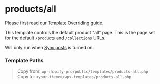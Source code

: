 # products/all

Please first read our [Template Overriding](guides/template-overriding.md) guide.

This template controls the default product "all" page. This is the page set for the default `/products` and `/collections` URLs.

Will only run when [Sync posts](getting-started/settings?id=sync-posts) is turned on.

### Template Paths

> Copy from: `wp-shopify-pro/public/templates/products-all.php`<br>
> Copy to: `<your-theme>/wps-templates/products-all.php`
